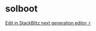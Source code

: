 # solboot

[Edit in StackBlitz next generation editor ⚡️](https://stackblitz.com/~/github.com/shok8899/solboot)